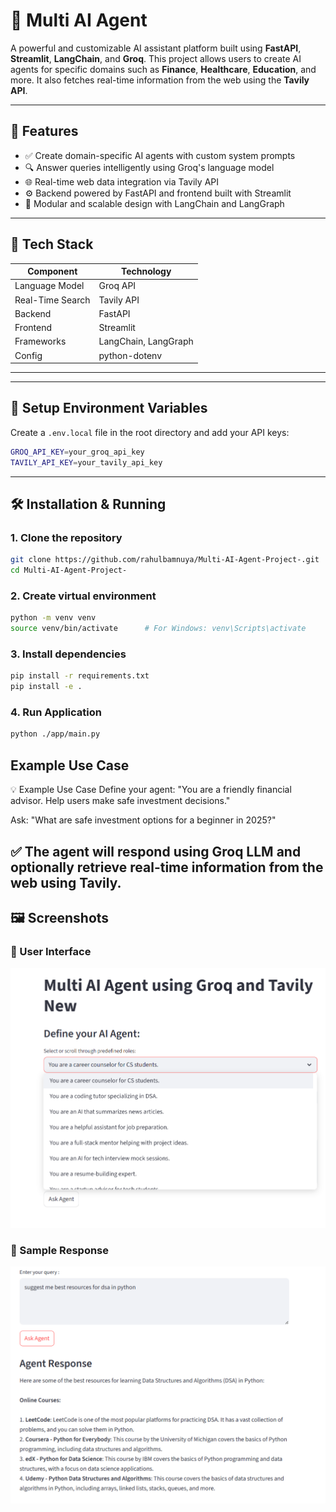 # 🤖 Multi AI Agent

A powerful and customizable AI assistant platform built using **FastAPI**, **Streamlit**, **LangChain**, and **Groq**. This project allows users to create AI agents for specific domains such as **Finance**, **Healthcare**, **Education**, and more. It also fetches real-time information from the web using the **Tavily API**.

---

## 🚀 Features

- ✅ Create domain-specific AI agents with custom system prompts
- 🔍 Answer queries intelligently using Groq's language model
- 🌐 Real-time web data integration via Tavily API
- ⚙️ Backend powered by FastAPI and frontend built with Streamlit
- 🧠 Modular and scalable design with LangChain and LangGraph

---

## 🧰 Tech Stack

| Component     | Technology            |
|---------------|------------------------|
| Language Model | Groq API               |
| Real-Time Search | Tavily API           |
| Backend       | FastAPI                |
| Frontend      | Streamlit              |
| Frameworks    | LangChain, LangGraph   |
| Config        | python-dotenv          |

---

---

## 🔐 Setup Environment Variables

Create a `.env.local` file in the root directory and add your API keys:
```bash
GROQ_API_KEY=your_groq_api_key
TAVILY_API_KEY=your_tavily_api_key
```

---

## 🛠️ Installation & Running

### 1. Clone the repository
```bash
git clone https://github.com/rahulbamnuya/Multi-AI-Agent-Project-.git
cd Multi-AI-Agent-Project-
```
### 2. Create virtual environment
```bash
python -m venv venv
source venv/bin/activate      # For Windows: venv\Scripts\activate
```
### 3. Install dependencies
```bash
pip install -r requirements.txt
pip install -e .


```
### 4. Run Application
```bash
python ./app/main.py

```
## Example Use Case
💡 Example Use Case
Define your agent:
"You are a friendly financial advisor. Help users make safe investment decisions."

Ask:
"What are safe investment options for a beginner in 2025?"

✅ The agent will respond using Groq LLM and optionally retrieve real-time information from the web using Tavily.
---

## 🖼️ Screenshots

### 🎯 User Interface
<img src="Images/Screenshot 2025-08-03 232410.png" alt="Multi AI Agent UI" width="700"/>

### 📩 Sample Response
<img src="Images/Screenshot 2025-08-03 232522.png" alt="Multi AI Agent Output" width="700"/>
